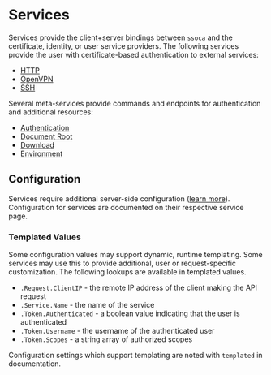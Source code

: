 # Services

Services provide the client+server bindings between `ssoca` and the certificate, identity, or user service providers. The following services provide the user with certificate-based authentication to external services:

 * [HTTP](http)
 * [OpenVPN](openvpn)
 * [SSH](ssh)

Several meta-services provide commands and endpoints for authentication and additional resources:

 * [Authentication](auth)
 * [Document Root](docroot)
 * [Download](download)
 * [Environment](env)


## Configuration

Services require additional server-side configuration ([learn more](../server)). Configuration for services are documented on their respective service page.


### Templated Values

Some configuration values may support dynamic, runtime templating. Some services may use this to provide additional, user or request-specific customization. The following lookups are available in templated values.

 * `.Request.ClientIP` - the remote IP address of the client making the API request
 * `.Service.Name` - the name of the service
 * `.Token.Authenticated` - a boolean value indicating that the user is authenticated
 * `.Token.Username` - the username of the authenticated user
 * `.Token.Scopes` - a string array of authorized scopes

Configuration settings which support templating are noted with `templated` in documentation.
